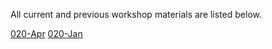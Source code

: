 All current and previous workshop materials are listed below.

<p class='index'>
<a href='https://royfrancis.github.io/trial5/2004/'>020-Apr</a>
<a href='https://royfrancis.github.io/trial5/2001/'>020-Jan</a>
</p>
